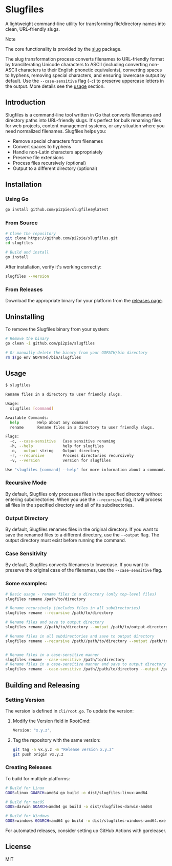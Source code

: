 # Slugfiles

A lightweight command-line utility for transforming file/directory names into clean, URL-friendly slugs.

>[!Note]
>
> The core functionality is provided by the [slug](https://github.com/gosimple/slug) package.
>
> The slug transformation process converts filenames to URL-friendly format by transliterating Unicode characters to ASCII (including converting non-ASCII characters to their English phonetic equivalents), converting spaces to hyphens, removing special characters, and ensuring lowercase output by default. Use the `--case-sensitive` flag (`-c`) to preserve uppercase letters in the output. More details see the [usage](#usage) section.


## Introduction

Slugfiles is a command-line tool written in Go that converts filenames and directory paths into URL-friendly slugs. It's perfect for bulk renaming files for web projects, content management systems, or any situation where you need normalized filenames. Slugfiles helps you:

- Remove special characters from filenames
- Convert spaces to hyphens
- Handle non-Latin characters appropriately
- Preserve file extensions
- Process files recursively (optional)
- Output to a different directory (optional)

## Installation

### Using Go

```bash
go install github.com/pi2pie/slugfiles@latest
```

### From Source

```bash
# Clone the repository
git clone https://github.com/pi2pie/slugfiles.git
cd slugfiles

# Build and install
go install
```

After installation, verify it's working correctly:

```bash
slugfiles --version
```

### From Releases

Download the appropriate binary for your platform from the [releases page](https://github.com/pi2pie/slugfiles/releases).

## Uninstalling

To remove the Slugfiles binary from your system:

```bash
# Remove the binary 
go clean -i github.com/pi2pie/slugfiles

# Or manually delete the binary from your GOPATH/bin directory
rm $(go env GOPATH)/bin/slugfiles
```

## Usage

```bash
$ slugfiles

Rename files in a directory to user friendly slugs.

Usage:
  slugfiles [command]

Available Commands:
  help        Help about any command
  rename      Rename files in a directory to user friendly slugs.

Flags:
  -c, --case-sensitive   Case sensitive renaming
  -h, --help             help for slugfiles
  -o, --output string    Output directory
  -r, --recursive        Process directories recursively
  -v, --version          version for slugfiles

Use "slugfiles [command] --help" for more information about a command.
```

### Recursive Mode

By default, Slugfiles only processes files in the specified directory without entering subdirectories. When you use the `--recursive` flag, it will process all files in the specified directory and all of its subdirectories.

### Output Directory

By default, Slugfiles renames files in the original directory. If you want to save the renamed files to a different directory, use the `--output` flag. The output directory must exist before running the command.

### Case Sensitivity

By default, Slugfiles converts filenames to lowercase. If you want to preserve the original case of the filenames, use the `--case-sensitive` flag.

### Some examples:

```bash
# Basic usage - rename files in a directory (only top-level files)
slugfiles rename /path/to/directory

# Rename recursively (includes files in all subdirectories)
slugfiles rename --recursive /path/to/directory

# Rename files and save to output directory
slugfiles rename //path/to/directory --output /path/to/output-directory

# Rename files in all subdirectories and save to output directory
slugfiles rename --recursive /path//path/to/directory --output /path/to/output-directory


# Rename files in a case-sensitive manner
slugfiles rename --case-sensitive /path/to/directory
# Rename files in a case-sensitive manner and save to output directory
slugfiles rename --case-sensitive /path//path/to/directory --output /path/to/output-directory
```

## Building and Releasing

### Setting Version

The version is defined in `cli/root.go`. To update the version:

1. Modify the Version field in RootCmd:
   ```go
   Version: "x.y.z",
   ```

2. Tag the repository with the same version:
   ```bash
   git tag -a vx.y.z -m "Release version x.y.z"
   git push origin vx.y.z
   ```

### Creating Releases

To build for multiple platforms:

```bash
# Build for Linux
GOOS=linux GOARCH=amd64 go build -o dist/slugfiles-linux-amd64

# Build for macOS
GOOS=darwin GOARCH=amd64 go build -o dist/slugfiles-darwin-amd64

# Build for Windows
GOOS=windows GOARCH=amd64 go build -o dist/slugfiles-windows-amd64.exe
```

For automated releases, consider setting up GitHub Actions with goreleaser.

## License

MIT